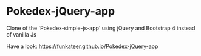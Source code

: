 # Pokedex-jQuery-app

Clone of the 'Pokedex-simple-js-app' using jQuery and Bootstrap 4 instead of vanilla Js

Have a look:
https://funkateer.github.io/Pokedex-jQuery-app